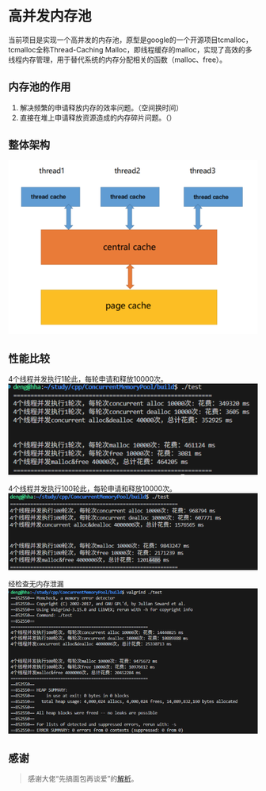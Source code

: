 # 高并发内存池

当前项目是实现一个高并发的内存池，原型是google的一个开源项目tcmalloc，tcmalloc全称Thread-Caching Malloc，即线程缓存的malloc，实现了高效的多线程内存管理，用于替代系统的内存分配相关的函数（malloc、free）。

## 内存池的作用
1. 解决频繁的申请释放内存的效率问题。（空间换时间）
2. 直接在堆上申请释放资源造成的内存碎片问题。（）

## 整体架构
![](./imgs/framework.png)

## 性能比较
4个线程并发执行1轮此，每轮申请和释放10000次。
![](./imgs/4_1_10000.png)

4个线程并发执行100轮此，每轮申请和释放10000次。
![](./imgs/4_100_10000.png)

经检查无内存泄漏
![](./imgs/valgrind.png)

## 感谢
> 感谢大佬“先搞面包再谈爱”的[解析](https://blog.csdn.net/m0_62782700/article/details/135443352)。
